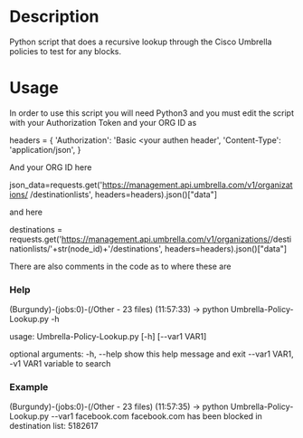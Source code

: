 # Description

Python script that does a recursive lookup through the Cisco Umbrella policies to test for any blocks. 

# Usage

In order to use this script you will need Python3 and you must edit the script with your Authorization Token and your ORG ID as

headers = {
		'Authorization': 'Basic <your authen header',
		'Content-Type': 'application/json',
	}
  
And your ORG ID here

json_data=requests.get('https://management.api.umbrella.com/v1/organizations/<ORG ID> /destinationlists', headers=headers).json()["data"]
	
and here
	
destinations = requests.get('https://management.api.umbrella.com/v1/organizations/<ORG ID>/destinationlists/'+str(node_id)+'/destinations', headers=headers).json()["data"]

There are also comments in the code as to where these are
  
### Help

(Burgundy)-(jobs:0)-(/Other - 23 files)
(11:57:33) -> python Umbrella-Policy-Lookup.py -h
	
usage: Umbrella-Policy-Lookup.py [-h] [--var1 VAR1]

optional arguments:
  -h, --help            show this help message and exit
  --var1 VAR1, -v1 VAR1	variable to search
                        
                        
### Example

(Burgundy)-(jobs:0)-(/Other - 23 files)
(11:57:35) -> python Umbrella-Policy-Lookup.py --var1 facebook.com
facebook.com has been blocked in destination list: 5182617
